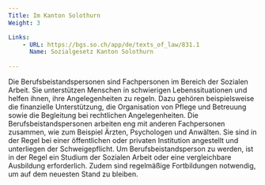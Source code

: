 ```yaml
---
Title: Im Kanton Solothurn
Weight: 3

Links:
    - URL: https://bgs.so.ch/app/de/texts_of_law/831.1
      Name: Sozialgesetz Kanton Solothurn
      
---
```


Die Berufsbeistandspersonen sind Fachpersonen im Bereich der Sozialen Arbeit. Sie unterstützen Menschen in schwierigen Lebenssituationen und helfen ihnen, ihre Angelegenheiten zu regeln. Dazu gehören beispielsweise die finanzielle Unterstützung, die Organisation von Pflege und Betreuung sowie die Begleitung bei rechtlichen Angelegenheiten.
Die Berufsbeistandspersonen arbeiten eng mit anderen Fachpersonen zusammen, wie zum Beispiel Ärzten, Psychologen und Anwälten. Sie sind in der Regel bei einer öffentlichen oder privaten Institution angestellt und unterliegen der Schweigepflicht.
Um Berufsbeistandsperson zu werden, ist in der Regel ein Studium der Sozialen Arbeit oder eine vergleichbare Ausbildung erforderlich. Zudem sind regelmäßige Fortbildungen notwendig, um auf dem neuesten Stand zu bleiben.

